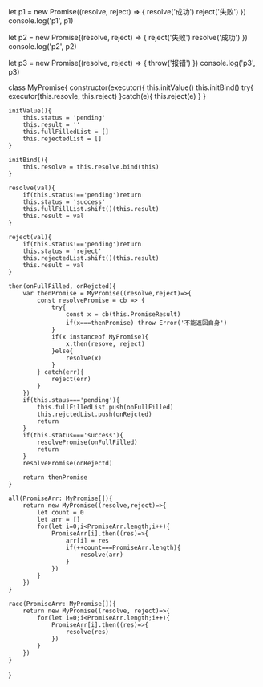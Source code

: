 let p1 = new Promise((resolve, reject) => {
    resolve('成功')
    reject('失败')
})
console.log('p1', p1)

let p2 = new Promise((resolve, reject) => {
    reject('失败')
    resolve('成功')
})
console.log('p2', p2)

let p3 = new Promise((resolve, reject) => {
    throw('报错')
})
console.log('p3', p3)


class MyPromise{
    constructor(executor){
        this.initValue()
        this.initBind()
        try{
            executor(this.resovle, this.reject)
        }catch(e){
            this.reject(e)
        }
    }

    initValue(){
        this.status = 'pending'
        this.result = ''
        this.fullFilledList = []
        this.rejectedList = []
    }

    initBind(){
        this.resolve = this.resolve.bind(this)
    }

    resolve(val){
        if(this.status!=='pending')return
        this.status = 'success'
        this.fullFillList.shift()(this.result)
        this.result = val 
    }

    reject(val){
        if(this.status!=='pending')return
        this.status = 'reject'
        this.rejectedList.shift()(this.result)
        this.result = val
    }

    then(onFullFilled, onRejcted){
        var thenPromise = MyPromise((resolve,reject)=>{
            const resolvePromise = cb => {
                try{
                    const x = cb(this.PromiseResult)
                    if(x===thenPromise) throw Error('不能返回自身')
                }
                if(x instanceof MyPromise){
                    x.then(resove, reject)
                }else{
                    resolve(x)
                }
            } catch(err){
                reject(err)
            }
        })
        if(this.staus==='pending'){
            this.fullFilledList.push(onFullFilled)
            this.rejctedList.push(onRejcted)
            return 
        }
        if(this.status==='success'){
            resolvePromise(onFullFilled)
            return
        }
        resolvePromise(onRejectd)

        return thenPromise
    }

    all(PromiseArr: MyPromise[]){
        return new MyPromise((resolve,reject)=>{    
            let count = 0
            let arr = []
            for(let i=0;i<PromiseArr.length;i++){
                PromiseArr[i].then((res)=>{
                    arr[i] = res
                    if(++count===PromiseArr.length){
                        resolve(arr)
                    }
                })
            }
        })
    }

    race(PromiseArr: MyPromise[]){
        return new MyPromise((resolve, reject)=>{
            for(let i=0;i<PromiseArr.length;i++){
                PromiseArr[i].then((res)=>{
                    resolve(res)
                })
            }
        })
    }
}